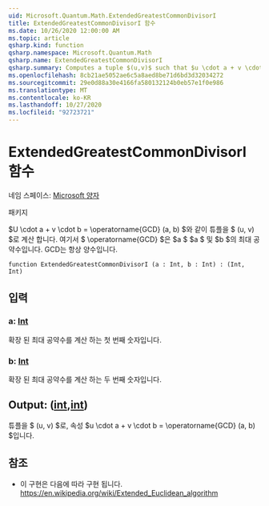 ```yaml
---
uid: Microsoft.Quantum.Math.ExtendedGreatestCommonDivisorI
title: ExtendedGreatestCommonDivisorI 함수
ms.date: 10/26/2020 12:00:00 AM
ms.topic: article
qsharp.kind: function
qsharp.namespace: Microsoft.Quantum.Math
qsharp.name: ExtendedGreatestCommonDivisorI
qsharp.summary: Computes a tuple $(u,v)$ such that $u \cdot a + v \cdot b = \operatorname{GCD}(a, b)$, where $\operatorname{GCD}$ is $a$ greatest common divisor of $a$ and $b$. The GCD is always positive.
ms.openlocfilehash: 8cb21ae5052ae6c5a8aed8be71d6bd3d32034272
ms.sourcegitcommit: 29e0d88a30e4166fa580132124b0eb57e1f0e986
ms.translationtype: MT
ms.contentlocale: ko-KR
ms.lasthandoff: 10/27/2020
ms.locfileid: "92723721"
---
```

# <a name="extendedgreatestcommondivisori-function"></a>ExtendedGreatestCommonDivisorI 함수

네임 스페이스: [Microsoft 양자](xref:Microsoft.Quantum.Math)

패키지 [](https://nuget.org/packages/)


$U \cdot a + v \cdot b = \operatorname{GCD} (a, b) $와 같이 튜플을 $ (u, v) $로 계산 합니다. 여기서 $ \operatorname{GCD} $은 $a $ $a $ 및 $b $의 최대 공약수입니다. GCD는 항상 양수입니다.

```qsharp
function ExtendedGreatestCommonDivisorI (a : Int, b : Int) : (Int, Int)
```


## <a name="input"></a>입력

### <a name="a--int"></a>a: [Int](xref:microsoft.quantum.lang-ref.int)

확장 된 최대 공약수를 계산 하는 첫 번째 숫자입니다.


### <a name="b--int"></a>b: [Int](xref:microsoft.quantum.lang-ref.int)

확장 된 최대 공약수를 계산 하는 두 번째 숫자입니다.



## <a name="output--intint"></a>Output: ([int](xref:microsoft.quantum.lang-ref.int),[int](xref:microsoft.quantum.lang-ref.int))

튜플을 $ (u, v) $로, 속성 $u \cdot a + v \cdot b = \operatorname{GCD} (a, b) $입니다.

## <a name="references"></a>참조

- 이 구현은 다음에 따라 구현 됩니다. https://en.wikipedia.org/wiki/Extended_Euclidean_algorithm